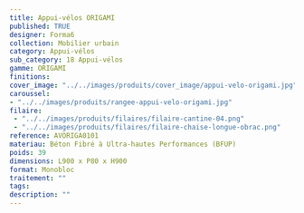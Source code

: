 ```yaml
---
title: Appui-vélos ORIGAMI 
published: TRUE
designer: Forma6
collection: Mobilier urbain
category: Appui-vélos 
sub_category: 18 Appui-vélos
gamme: ORIGAMI
finitions: 
cover_image: "../../images/produits/cover_image/appui-velo-origami.jpg"
caroussel: 
- "../../images/produits/rangee-appui-velo-origami.jpg"
filaire: 
 - "../../images/produits/filaires/filaire-cantine-04.png"
 - "../../images/produits/filaires/filaire-chaise-longue-obrac.png"
reference: AVORIGA0101
materiau: Béton Fibré à Ultra-hautes Performances (BFUP)
poids: 39
dimensions: L900 x P80 x H900
format: Monobloc
traitement: ""
tags: 
description: ""
---
```

